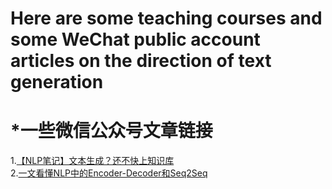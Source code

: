 Here are some teaching courses and some WeChat public account articles on the direction of text generation
=
*一些微信公众号文章链接
==
1.[【NLP笔记】文本生成？还不快上知识库](https://mp.weixin.qq.com/s/-jbQXjc5R_3RxLVMBGIM_Q)  
2.[一文看懂NLP中的Encoder-Decoder和Seq2Seq](https://mp.weixin.qq.com/s/wMzTpRENjApjfV4XlZ0zAQ)

